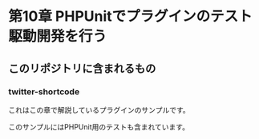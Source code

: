 # 第10章 PHPUnitでプラグインのテスト駆動開発を行う

## このリポジトリに含まれるもの

### twitter-shortcode

これはこの章で解説しているプラグインのサンプルです。

このサンプルにはPHPUnit用のテストも含まれています。
